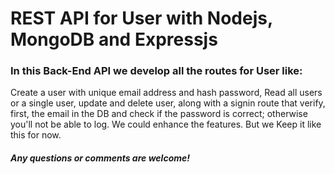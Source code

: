 # REST API for User with Nodejs, MongoDB and Expressjs

### In this Back-End API we develop all the routes for User like:

Create a user with unique email address and hash password, Read all users or a single user, 
update and delete user, along with a signin route that verify, first, the email in the DB and check if the password is correct; otherwise you'll
not be able to log. We could enhance the  features. But we Keep it like this for now. 


##### Any questions or comments are welcome!
